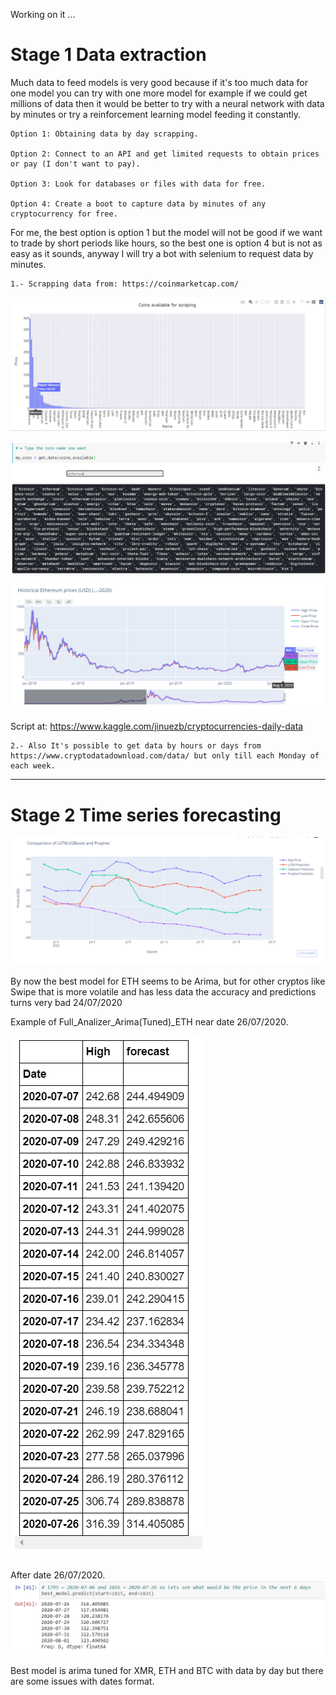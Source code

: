 Working on it ...

# Stage 1 Data extraction

Much data to feed models is very good because if it's too much data for one model you can try with one more model for example if we could get millions of data then it would be better to try with a neural network with data by minutes or try a reinforcement learning model feeding it constantly.


    Option 1: Obtaining data by day scrapping.

    Option 2: Connect to an API and get limited requests to obtain prices or pay (I don't want to pay).

    Option 3: Look for databases or files with data for free.

    Option 4: Create a boot to capture data by minutes of any cryptocurrency for free.

For me, the best option is option 1 but the model will not be good if we want to trade by short periods like hours, so the best one is option 4 but is not as easy as it sounds, anyway I will try a bot with selenium to request data by minutes.

    1.- Scrapping data from: https://coinmarketcap.com/ 

![Coins](Images/coinsav.png)

![Coins](Images/typecoin.png)

![Coins](Images/rangesgraph.png)


Script at: https://www.kaggle.com/jinuezb/cryptocurrencies-daily-data
    
    2.- Also It's possible to get data by hours or days from https://www.cryptodatadownload.com/data/ but only till each Monday of each week.

--------------------------------------------------------------------------------------------------------------------------------------------------------------------------------------------------------------------------------

# Stage 2 Time series forecasting

![Models](Images/First_comparizon_time_series.png)

By now the best model for ETH seems to be Arima, but for other cryptos like Swipe that is more 
volatile and has less data the accuracy and predictions turns very bad 24/07/2020

Example of Full_Analizer_Arima(Tuned)_ETH near date 26/07/2020.

![Arima-ETH](Images/high_vs_forecast.png)

After date 26/07/2020.
![Arima-ETH](Images/arima_eth_6preds.png)


Best model is arima tuned for XMR, ETH and BTC with data by day but there are some issues with dates format.